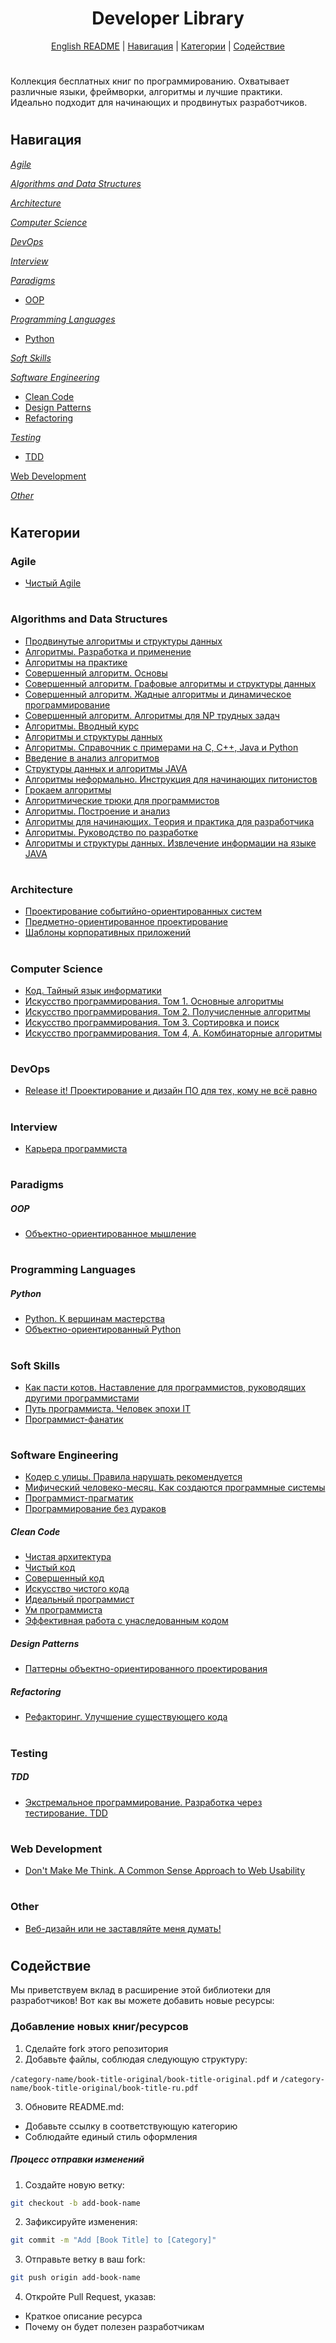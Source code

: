 
<div align="center">
  <h1>
    <span style="vertical-align: middle;">Developer Library</span>
  </h1>
    <a href="../README.md">English README</a> |
    <a href="#navigation">Навигация</a> |
    <a href="#categories">Категории</a> |
    <a href="#contribution">Содействие</a>
</div>

#

Коллекция бесплатных книг по программированию. Охватывает различные языки, фреймворки, алгоритмы и лучшие практики. Идеально подходит для начинающих и продвинутых разработчиков.

#

## <span id="navigation">Навигация</span>

[*Agile*](#agile)

[*Algorithms and Data Structures*](#algorithms-data-structures)

[*Architecture*](#architecture)

[*Computer Science*](#computer-science)

[*DevOps*](#devops)

[*Interview*](#interview)

[*Paradigms*](#paradigms)
- [OOP](#oop)

[*Programming Languages*](#programming-languages)
- [Python](#python)

[*Soft Skills*](#soft-skills)

[*Software Engineering*](#software-engineering)
- [Clean Code](#clean-code)
- [Design Patterns](#design-patterns)
- [Refactoring](#refactoring)

[*Testing*](#testing)
- [TDD](#tdd)

[Web Development](#web-development)

[*Other*](#other)

#

## <span id="categories">Категории</span>

### <a name="agile"></a> **Agile**
- [Чистый Agile](../books/agile/Clean%20Agile)

#

### <a name="algorithms-data-structures"></a> **Algorithms and Data Structures**

- [Продвинутые алгоритмы и структуры данных](../books/algorithms-data-structures/Advanced%20Algorithms%20and%20Data%20Structures)
- [Алгоритмы. Разработка и применение](../books/algorithms-data-structures/Algorithm%20Design)
- [Алгоритмы на практике](../books/algorithms-data-structures/Algorithmic%20Thinking)
- [Совершенный алгоритм. Основы](../books/algorithms-data-structures/Algorithms%20Illuminated%20(Part%201)%20The%20Basics)
- [Совершенный алгоритм. Графовые алгоритмы и структуры данных](../books/algorithms-data-structures/Algorithms%20Illuminated%20(Part%202)%20Graph%20Algorithms%20and%20Data%20Structures)
- [Совершенный алгоритм. Жадные алгоритмы и динамическое программирование](../books/algorithms-data-structures/Algorithms%20Illuminated%20(Part%203)%20Greedy%20Algorithms%20and%20Dynamic%20Programming)
- [Совершенный алгоритм. Алгоритмы для NP трудных задач](../books/algorithms-data-structures/Algorithms%20Illuminated%20(Part%204)%20Algorithms%20for%20NP-Hard%20Problems)
- [Алгоритмы. Вводный курс](../books/algorithms-data-structures/Algorithms%20Unlocked)
- [Алгоритмы и структуры данных](../books/algorithms-data-structures/Algorithms%20and%20Data%20Structures)
- [Алгоритмы. Справочник с примерами на C, C++, Java и Python](../books/algorithms-data-structures/Algorithms%20in%20a%20Nutshell.%20A%20Practical%20Guide)
- [Введение в анализ алгоритмов](../books/algorithms-data-structures/An%20Introduction%20to%20the%20Analysis%20of%20Algorithms)
- [Структуры данных и алгоритмы JAVA](../books/algorithms-data-structures/Data%20Structures%20%26%20Algorithms%20in%20Java)
- [Алгоритмы неформально. Инструкция для начинающих питонистов](../books/algorithms-data-structures/Dive%20Into%20Algorithms.%20A%20Pythonic%20Adventure%20for%20the%20Intrepid%20Beginner)
- [Грокаем алгоритмы](../books/algorithms-data-structures/Grokking%20Algorithms)
- [Алгоритмические трюки для программистов](../books/algorithms-data-structures/Hacker's%20Delight)
- [Алгоритмы. Построение и анализ](../books/algorithms-data-structures/Introduction%20to%20Algorithms)
- [Алгоритмы для начинающих. Tеория и практика для разработчика](../books/algorithms-data-structures/Real-World%20Algorithms.%20A%20Beginner's%20Guide)
- [Алгоритмы. Руководство по разработке](../books/algorithms-data-structures/The%20Algorithm%20Design%20Manual)
- [Алгоритмы и структуры данных. Извлечение информации на языке JAVA](../books/algorithms-data-structures/Think%20Data%20Structures.%20Algorithms%20and%20Informatio%20Retrieval%20in%20Java)

#

### <a name="architecture"></a> **Architecture**
- [Проектирование событийно-ориентированных систем](../books/architecture/Designing%20Event%20Driven%20Systems)
- [Предметно-ориентированное проектирование](../books/architecture/Domain%20Driven%20Design)
- [Шаблоны корпоративных приложений](../books/architecture/Patterns%20of%20Enterprise%20Application%20Architecture)

#

### <a name="computer-science"></a> **Computer Science**
- [Код. Тайный язык информатики](../books/computer-science/Code.%20The%20Hidden%20Language%20of%20Computer%20Hardware%20and%20Software)
- [Искусство программирования. Том 1. Основные алгоритмы](../books/computer-science/The%20Art%20of%20Computer%20Programming.%20Volume%201.%20Fundamental%20Algorithms)
- [Искусство программирования. Том 2. Получисленные алгоритмы](../books/computer-science/The%20Art%20of%20Computer%20Programming.%20Volume%202.%20Seminumerical%20Algorithms)
- [Искусство программирования. Том 3. Сортировка и поиск](../books/computer-science/The%20Art%20of%20Computer%20Programming.%20Volume%203.%20Sorting%20and%20Searching)
- [Искусство программирования. Том 4, A. Комбинаторные алгоритмы](../books/computer-science/The%20Art%20of%20Computer%20Programming.%20Volume%204A.%20Combinatorial%20Algorithms)

#

### <a name="devops"></a> **DevOps**
- [Release it! Проектирование и дизайн ПО для тех, кому не всё равно](../books/devops/Release%20it!%20Design%20and%20Deploy%20Production-Ready%20Software)

#

### <a name="interview"></a> **Interview**
- [Карьера программиста](../books/interview/Cracking%20the%20Coding%20Interview)

#

### <a name="paradigms"></a> **Paradigms**

##### <a name="oop"></a> **OOP**
- [Объектно-ориентированное мышление](../books/paradigms/oop/The%20Object-Oriented%20Thought%20Process)

#

### <a name="programming-languages"></a> **Programming Languages**

##### <a name="python"></a> **Python**
- [Python. К вершинам мастерства](../books/programming-languages/python/Fluent%20Python)
- [Объектно-ориентированный Python](../books/programming-languages/python/Python%20Object-Oriented%20Programming)

#

### <a name="soft-skills"></a> **Soft Skills**
- [Как пасти котов. Наставление для программистов, руководящих другими программистами](../books/soft-skills/Herding%20Cats.%20A%20Primer%20for%20Programmers%20Who%20Lead%20Programmers)
- [Путь программиста. Человек эпохи IT](../books/soft-skills/Soft%20Skills.%20The%20software%20developer's%20life%20manual)
- [Программист-фанатик](../books/soft-skills/The%20Passionate%20Programmer)

#

### <a name="software-engineering"></a> **Software Engineering**
- [Кодер с улицы. Правила нарушать рекомендуется](../books/software-engineering/_/Street%20Coder.%20The%20Rules%20to%20Break%20and%20How%20to%20Break)
- [Мифический человеко-месяц. Как создаются программные системы](../books/software-engineering/_/The%20Mythical%20Man-Month.%20Essays%20on%20Software%20Engineering)
- [Программист-прагматик](../books/software-engineering/_/The%20Pragmatic%20Programmer)
- [Программирование без дураков](../books/software-engineering/_/Weniger%20Schlecht%20Programmieren)

##### <a name="clean-code"></a> **Clean Code**
- [Чистая архитектура](../books/software-engineering/clean-code/Clean%20Architecture)
- [Чистый код](../books/software-engineering/clean-code/Clean%20Code)
- [Совершенный код](../books/software-engineering/clean-code/Code%20Complete)
- [Искусство чистого кода](../books/software-engineering/clean-code/The%20Art%20of%20Clean%20Code)
- [Идеальный программист](../books/software-engineering/clean-code/The%20Clean%20Coder)
- [Ум программиста](../books/software-engineering/clean-code/The%20Programmer's%20Brain)
- [Эффективная работа с унаследованным кодом](../books/software-engineering/clean-code/Working%20Effectively%20with%20Legacy%20Code)
  
##### <a name="design-patterns"></a> **Design Patterns**
- [Паттерны объектно-ориентированного проектирования](../books/software-engineering/design-patterns/Design%20Patterns.%20Elements%20of%20Reusable%20Object-Oriented%20Software)
  
##### <a name="refactoring"></a> **Refactoring**
- [Рефакторинг. Улучшение существующего кода](../books/software-engineering/refactoring/Refactoring.%20Improving%20the%20Design%20of%20Existing%20Code)

#

### <a name="testing"></a> **Testing**

##### <a name="tdd"></a> **TDD**
- [Экстремальное программирование. Разработка через тестирование. TDD](../books/testing/tdd/Test-Driven%20Development%20By%20Example)

#

### <a name="web-development"></a> **Web Development**
- [Don't Make Me Think. A Common Sense Approach to Web Usability](../books/web-development/Don't%20Make%20Me%20Think.%20A%20Common%20Sense%20Approach%20to%20Web%20Usability)

#

### <a name="other"></a> **Other**
- [Веб-дизайн или не заставляйте меня думать!](../books/other/Coders%20at%20Work.%20Reflections%20on%20the%20Craft%20od%20Programming)

#

## <span id="contribution">Содействие</span>
 
Мы приветствуем вклад в расширение этой библиотеки для разработчиков! Вот как вы можете добавить новые ресурсы:

### Добавление новых книг/ресурсов
1. Сделайте fork этого репозитория
2. Добавьте файлы, соблюдая следующую структуру:

`/category-name/book-title-original/book-title-original.pdf` и `/category-name/book-title-original/book-title-ru.pdf`

3. Обновите README.md:
- Добавьте ссылку в соответствующую категорию
- Соблюдайте единый стиль оформления

##### Процесс отправки изменений
1. Создайте новую ветку:
```bash
git checkout -b add-book-name
```
2. Зафиксируйте изменения:
```bash
git commit -m "Add [Book Title] to [Category]"
```
3. Отправьте ветку в ваш fork:
```bash
git push origin add-book-name
```
4. Откройте Pull Request, указав:
- Краткое описание ресурса
- Почему он будет полезен разработчикам
